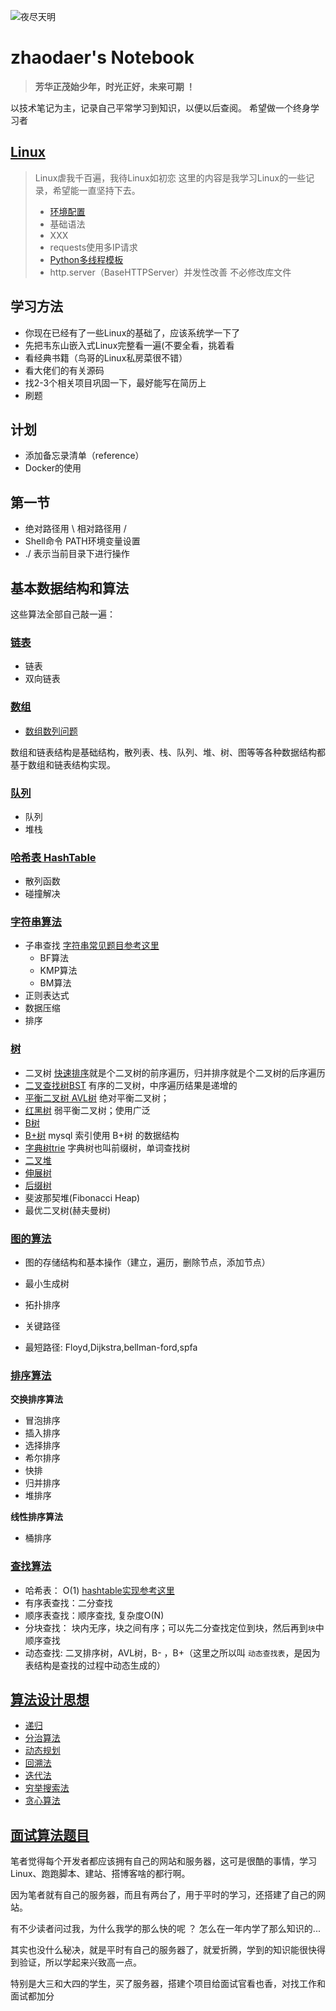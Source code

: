 

![夜尽天明](https://upload-images.jianshu.io/upload_images/12890819-6e2289f29c0d3b39.png?imageMogr2/auto-orient/strip%7CimageView2/2/w/1240)
# zhaodaer's Notebook

>**芳华正茂始少年，时光正好，未来可期 ！**

以技术笔记为主，记录自己平常学习到知识，以便以后查阅。
希望做一个终身学习者

## [Linux](Python.md)
>Linux虐我千百遍，我待Linux如初恋
这里的内容是我学习Linux的一些记录，希望能一直坚持下去。
>* [环境配置](https://py3.io/doc/python/quickstart.html)
>* 基础语法
>* XXX
>* requests使用多IP请求
>* [Python多线程模板](code/MultiThread_Template.py)
>* http.server（BaseHTTPServer）并发性改善 不必修改库文件


## 学习方法

* 你现在已经有了一些Linux的基础了，应该系统学一下了
* 先把韦东山嵌入式Linux完整看一遍(不要全看，挑着看  
* 看经典书籍（鸟哥的Linux私房菜很不错）
* 看大佬们的有关源码   
* 找2-3个相关项目巩固一下，最好能写在简历上 
* 刷题   

## 计划

* 添加备忘录清单（reference）
* Docker的使用


## 第一节

* 绝对路径用 \   相对路径用 /
* Shell命令  PATH环境变量设置
* ./ 表示当前目录下进行操作

## 基本数据结构和算法

这些算法全部自己敲一遍：

### [链表](2%20List/README.md)

* 链表
* 双向链表

### [数组](2%20List/数组.md)

* [数组数列问题](9%20Algorithms%20Job%20Interview/5%20数组数列问题.md)

数组和链表结构是基础结构，散列表、栈、队列、堆、树、图等等各种数据结构都基于数组和链表结构实现。

### [队列](2%20Queue/README.md)

* 队列
* 堆栈

### [哈希表 HashTable](3%20Hash%20Table/README.md)

* 散列函数
* 碰撞解决

### [字符串算法](1%20String/README.md)

* 子串查找 [字符串常见题目参考这里](9%20Algorithms%20Job%20Interview/1%20字符串.md) 
  * BF算法  
  * KMP算法  
  * BM算法  
* 正则表达式
* 数据压缩
* 排序


### [树](4%20Tree/README.md)

* 二叉树  [快速排序](6%20Sort/README.md)就是个二叉树的前序遍历，归并排序就是个二叉树的后序遍历  
* [二叉查找树BST](4%20Tree/2-二叉查找树/二叉查找树.md)  有序的二叉树，中序遍历结果是递增的
* [平衡二叉树 AVL树](4%20Tree/3-平衡树AVL/README.md)   绝对平衡二叉树；
* [红黑树](4%20Tree/9-红黑树%20R-B%20tree/红黑树.md)  弱平衡二叉树；使用广泛
* [B树](4%20Tree/7-B树/B树.md)
* [B+树](4%20Tree/7-B树/B+树.md)  mysql 索引使用 B+树 的数据结构	  
* [字典树trie](4%20Tree/4-字典树Trie/README.md) 字典树也叫前缀树，单词查找树
* [二叉堆](4%20Tree/8-堆/堆.md)  
* [伸展树](4%20Tree/5-伸展树/伸展树.md)
* [后缀树](4%20Tree/6-后缀树/后缀树.md)
* 斐波那契堆(Fibonacci Heap)   
* 最优二叉树(赫夫曼树)  



### [图的算法](5%20Graph/README.md)

* 图的存储结构和基本操作（建立，遍历，删除节点，添加节点）   

* 最小生成树  

* 拓扑排序  

* 关键路径  

* 最短路径: Floyd,Dijkstra,bellman-ford,spfa  

  

### [排序算法](6%20Sort/README.md)

**交换排序算法**

* 冒泡排序
* 插入排序    
* 选择排序    
* 希尔排序
* 快排   
* 归并排序  
* 堆排序

**线性排序算法**
    

* 桶排序 

  

### [查找算法](7%20Search/README.md)  


* 哈希表： O(1)  [hashtable实现参考这里](../3%20Hash%20Table/README.md)
* 有序表查找：二分查找 
* 顺序表查找：顺序查找, 复杂度O(N)  
* 分块查找： 块内无序，块之间有序；可以先二分查找定位到块，然后再到`块`中顺序查找  
* 动态查找:  二叉排序树，AVL树，B- ，B+（这里之所以叫 `动态查找表`，是因为表结构是查找的过程中动态生成的）


## [算法设计思想](8%20Algorithms%20Analysis/README.md)


* [递归](8%20Algorithms%20Analysis/递归.md) 
* [分治算法](8%20Algorithms%20Analysis/分治算法.md) 
* [动态规划](8%20Algorithms%20Analysis/动态规划.md)  
* [回溯法](8%20Algorithms%20Analysis/回溯法.md)
* [迭代法](8%20Algorithms%20Analysis/迭代法.md)  
* [穷举搜索法](8%20Algorithms%20Analysis/穷举搜索法.md)   
* [贪心算法](8%20Algorithms%20Analysis/贪心算法.md) 



## [面试算法题目](9%20Algorithms%20Job%20Interview/README.md)




笔者觉得每个开发者都应该拥有自己的网站和服务器，这可是很酷的事情，学习 Linux、跑跑脚本、建站、搭博客啥的都行啊。

因为笔者就有自己的服务器，而且有两台了，用于平时的学习，还搭建了自己的网站。

有不少读者问过我，为什么我学的那么快的呢 ？ 怎么在一年内学了那么知识的...

其实也没什么秘决，就是平时有自己的服务器了，就爱折腾，学到的知识能很快得到验证，所以学起来兴致高一点。

特别是大三和大四的学生，买了服务器，搭建个项目给面试官看也香，对找工作和面试都加分
